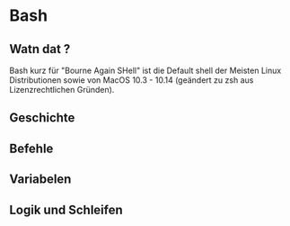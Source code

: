 # Bash

## Watn dat ?

Bash kurz für "Bourne Again SHell" ist die Default shell der Meisten Linux
Distributionen sowie von MacOS 10.3 - 10.14 (geändert zu zsh aus Lizenzrechtlichen Gründen).

## Geschichte

## Befehle

## Variabelen

## Logik und Schleifen
